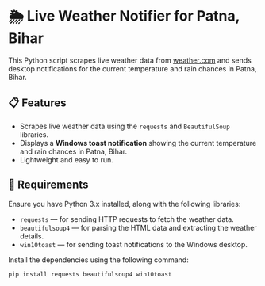 # 🌦️ Live Weather Notifier for Patna, Bihar

This Python script scrapes live weather data from [weather.com](https://weather.com) and sends desktop notifications for the current temperature and rain chances in Patna, Bihar.

## 📋 Features
- Scrapes live weather data using the `requests` and `BeautifulSoup` libraries.
- Displays a **Windows toast notification** showing the current temperature and rain chances in Patna, Bihar.
- Lightweight and easy to run.

## 🔧 Requirements

Ensure you have Python 3.x installed, along with the following libraries:

- `requests` — for sending HTTP requests to fetch the weather data.
- `beautifulsoup4` — for parsing the HTML data and extracting the weather details.
- `win10toast` — for sending toast notifications to the Windows desktop.

Install the dependencies using the following command:

```bash
pip install requests beautifulsoup4 win10toast 
